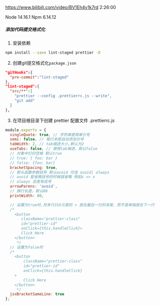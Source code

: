 https://www.bilibili.com/video/BV1Eh4y1k7rd
2:26:00

Node 14.16.1
Npm 6.14.12

##### 添加代码提交格式化
1. 安装依赖
```bash
npm install --save lint-staged prettier -D
```

2. 创建git提交格式化`package.json`
```json
"gitHooks":{
  "pre-commit":"lint-staged"
},
"lint-staged":{
  "src/**":[
    "prettier --config .prettierrc.js --write",
    "git add"
  ]
},
```

3. 在项目根目录下创建 prettier 配置文件 .prettierrc.js
```js
module.exports = {
  singleQuote: true, // 字符串使用单引号
  semi: false, // 每行末尾自动添加分号
  tabWidth: 2, // tab缩进大小,默认为2
  useTabs: false, // 使用tab缩进，默认false
  // 对象中打印空格 默认true
  // true: { foo: bar }
  // false: {foo: bar}
  bracketSpacing: true,
  // 箭头函数参数括号 默认avoid 可选 avoid| always
  // avoid 能省略括号的时候就省略 例如x => x
  // always 总是有括号
  arrowParens: 'avoid',
  // 换行长度，默认80
  printWidth: 80,

  // 设置为true时,将多行JSX元素的 > 放在最后一行的末尾，而不是单独放在下一行
  /* 
    <button
       className="prettier-class"
       id="prettier-id"
       onClick={this.handleClick}>
       Click Here
    </button> 
     */
  // 设置为false时
  /*
    <button
        className="prettier-class"
        id="prettier-id"
        onClick={this.handleClick}
    >
        Click Here
    </button>
     */
  jsxBracketSameLine: true
};
```